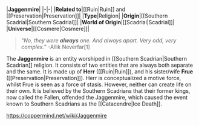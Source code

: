 |**Jaggenmire**|
|-|-|
|**Related to**|[[Ruin\|Ruin]] and [[Preservation\|Preservation]]|
|**Type**|Religion|
|**Origin**|[[Southern Scadrial\|Southern Scadrial]]|
|**World of Origin**|[[Scadrial\|Scadrial]]|
|**Universe**|[[Cosmere\|Cosmere]]|

>“*No, they were **always** one. And always apart. Very odd, very complex.*”
\-Allik Neverfar[1]


The **Jaggenmire** is an entity worshiped in [[Southern Scadrian\|Southern Scadrian]] religion. It consists of two entities that are always both separate and the same. It is made up of **Herr** ([[Ruin\|Ruin]]), and his sister/wife **Frue** ([[Preservation\|Preservation]]). Herr is conceptualized a motive force, whilst Frue is seen as a force of stasis. However, neither can create life on their own.
It is believed by the Southern Scadrians that their former kings, now called the Fallen, offended the Jaggenmire, which caused the event known to Southern Scadrians as the [[Catacendre\|Ice Death]].



https://coppermind.net/wiki/Jaggenmire